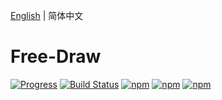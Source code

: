 [English](README.md) | 简体中文

# Free-Draw

[![Progress](http://progressed.io/bar/30?title=Progress)](https://github.com/shibaobao/free-draw)
[![Build Status](https://travis-ci.org/shibaobao/free-draw.svg?branch=master)](https://travis-ci.org/shibaobao/free-draw)
[![npm](https://img.shields.io/npm/v/free-draw.svg)](https://www.npmjs.com/package/free-draw)
[![npm](https://img.shields.io/npm/dt/free-draw.svg)](https://www.npmjs.com/package/free-draw)
[![npm](https://img.shields.io/badge/license-MIT-green.svg)](https://github.com/shibaobao/free-draw/blob/master/LICENSE)
